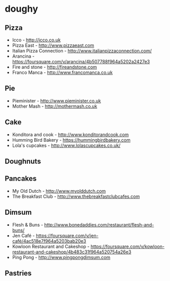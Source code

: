 # doughy

## Pizza
* Icco - http://icco.co.uk
* Pizza East - http://www.pizzaeast.com
* Italian Pizza Connection - http://www.italianpizzaconnection.com/
* Arancina - https://foursquare.com/v/arancina/4b507788f964a5202a2427e3
* Fire and stone - http://fireandstone.com
* Franco Manca - http://www.francomanca.co.uk

## Pie
* Pieminister - http://www.pieminister.co.uk
* Mother Mash - http://mothermash.co.uk
  
## Cake
* Konditora and cook - http://www.konditorandcook.com
* Humming Bird Bakery - https://hummingbirdbakery.com
* Lola's cupcakes - http://www.lolascupcakes.co.uk/

## Doughnuts

## Pancakes
* My Old Dutch - http://www.myolddutch.com
* The Breakfast Club - http://www.thebreakfastclubcafes.com
  
## Dimsum 
* Flesh & Buns - http://www.bonedaddies.com/restaurant/flesh-and-buns/
* Jen Café - https://foursquare.com/v/jen-café/4ac518e7f964a5203bab20e3
* Kowloon Restaurant and Cakeshop - https://foursquare.com/v/kowloon-restaurant-and-cakeshop/4b483c31f964a520754a26e3
* Ping Pong - http://www.pingpongdimsum.com

## Pastries 
